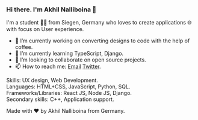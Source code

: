 ### Hi there. I'm Akhil Nalliboina 👋

I'm a student 👨‍💻 from Siegen, Germany who loves to create applications 🌐 with focus on User experience.

- 🔭 I’m currently working on converting designs to code with the help of coffee.
- 🌱 I’m currently learning TypeScript, Django.
- 👯 I’m looking to collaborate on open source projects.
- 📫 How to reach me: [Email](akhilnalliboina@gmail.com) [Twitter](https://twitter.com/akhilnlb).


Skills: UX design, Web Development.  
Languages: HTML+CSS, JavaScript, Python, SQL.  
Frameworks/Libraries: React JS, Node JS, Django.  
Secondary skills: C++, Application support.


Made with :heart: by Akhil Nalliboina from Germany.
